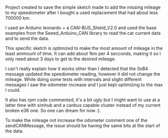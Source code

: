 Project created to save the simple sketch made to add the missing mileage to my speedometer after I bought a used replacement that had about less 700000 km.


I used an Arduino leonardo + a CAN-BUS_Shield_V2.0 and used the base examples from the Seeed_Arduino_CAN library to read the car current data and to send the data.

This specific sketch is optimized to make the most amount of mileage in the least ammount of time. It can add about 1km per 4 secconds, making it so I only need about 3 days to get to the desired mileage.

I can't really explain how it works other than I detected that the 0xB4 message updated the speedometer reading, however it did not change the mileage. While doing some tests with intervals and slight different messages I saw the odometer increase and I just kept optimizing to the max I could.

It also has rpm code commented, it's a bit ugly but I might want to use at a latter time with simhub and a canbus capable cluster instead of my current broken e36 one. So one can dream for now :).

To make the mileage not increase the odometer  comment one of the sendCANMessage, the issue should be having the same bits at the start of the data.
